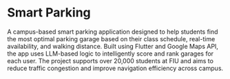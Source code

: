 # Smart Parking
 A campus-based smart parking application designed to help students find the most optimal parking garage based on their class schedule, real-time availability, and walking distance. Built using Flutter and Google Maps API, the app uses LLM-based logic to intelligently score and rank garages for each user. The project supports over 20,000 students at FIU and aims to reduce traffic congestion and improve navigation efficiency across campus.
